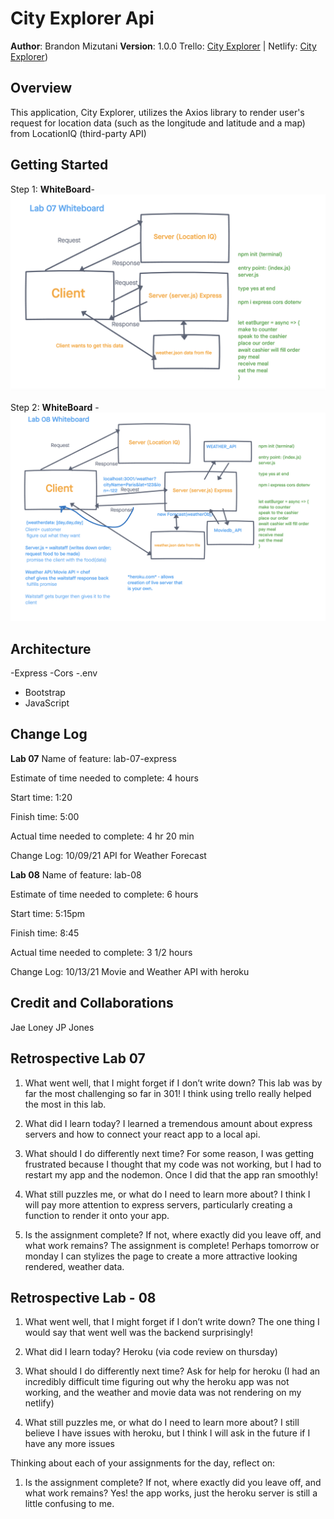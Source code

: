 # City Explorer Api

**Author**: Brandon Mizutani
**Version**: 1.0.0 Trello: [City Explorer](https://trello.com/b/ENQ558B6/city-explorer-api) | Netlify: [City Explorer](https://mizutani-city-explorer.netlify.app/))

## Overview

This application, City Explorer, utilizes the Axios library to render user's request for location data (such as the longitude and latitude and a map) from LocationIQ (third-party API)

## Getting Started

Step 1: **WhiteBoard**- ![Lab 07](whiteboard-lab-07.png)

Step 2: **WhiteBoard** - ![Lab 08](whiteboard-lab-08.png)

## Architecture

-Express
-Cors
-.env
- Bootstrap
- JavaScript

## Change Log

**Lab 07**
Name of feature: lab-07-express

Estimate of time needed to complete: 4 hours

Start time: 1:20

Finish time: 5:00

Actual time needed to complete: 4 hr 20 min

Change Log: 10/09/21 API for Weather Forecast

**Lab 08**
Name of feature: lab-08

Estimate of time needed to complete: 6 hours

Start time: 5:15pm

Finish time: 8:45

Actual time needed to complete: 3 1/2 hours

Change Log: 10/13/21 Movie and Weather API with heroku

## Credit and Collaborations

Jae Loney
JP Jones

## Retrospective Lab 07

1. What went well, that I might forget if I don’t write down?
  This lab was by far the most challenging so far in 301! I think using trello really helped the most in this lab.

2. What did I learn today?
  I learned a tremendous amount about express servers and how to connect your react app to a local api.

3. What should I do differently next time?
  For some reason, I was getting frustrated because I thought that my code was not working, but I had to restart my app and the nodemon. Once I did that the app ran smoothly!

4. What still puzzles me, or what do I need to learn more about?
  I think I will pay more attention to express servers, particularly creating a function to render it onto your app.

5. Is the assignment complete? If not, where exactly did you leave off, and what work remains?
  The assignment is complete! Perhaps tomorrow or monday I can stylizes the page to create a more attractive looking rendered, weather data.

## Retrospective Lab - 08

1. What went well, that I might forget if I don’t write down?
  The one thing I would say that went well was the backend surprisingly!  

2. What did I learn today?
  Heroku (via code review on thursday)

3. What should I do differently next time?
  Ask for help for heroku (I had an incredibly difficult time figuring out why the heroku app was not working, and the weather and movie data was not rendering on my netlify)

4. What still puzzles me, or what do I need to learn more about?
  I still believe I have issues with heroku, but I think I will ask in the future if I have any more issues

Thinking about each of your assignments for the day, reflect on:

1. Is the assignment complete? If not, where exactly did you leave off, and what work remains?
  Yes! the app works, just the heroku server is still a little confusing to me.